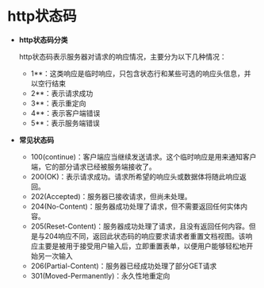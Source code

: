 # http状态码
* __http状态码分类__

	http状态码表示服务器对请求的响应情况，主要分为以下几种情况：

	* 1**：这类响应是临时响应，只包含状态行和某些可选的响应头信息，并以空行结束
	* 2**：表示请求成功
	* 3**：表示重定向
	* 4**：表示客户端错误
	* 5**：表示服务端错误

* __常见状态码__

	* 100(continue)：客户端应当继续发送请求。这个临时响应是用来通知客户端，它的部分请求已经被服务端接收了。
	* 200(OK)：表示请求成功。请求所希望的响应头或数据体将随此响应返回。
	* 202(Accepted)：服务器已接收请求，但尚未处理。
	* 204(No-Content)：服务器成功处理了请求，但不需要返回任何实体内容。
	* 205(Reset-Content)：服务器成功处理了请求，且没有返回任何内容。但是与204响应不同，返回此状态码的响应要求请求者重置文档视图。该响应主要是被用于接受用户输入后，立即重置表单，以便用户能够轻松地开始另一次输入
	* 206(Partial-Content)：服务器已经成功处理了部分GET请求
	* 301(Moved-Permanently)：永久性地重定向